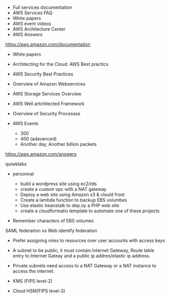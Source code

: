 * Full services documentation
* AWS Services FAQ
* White papers
* AWS event videos
* AWS Architecture Center
* AWS Answers

https://aws.amazon.com/documentation

* White papers
 * Architecting for the Cloud: AWS Best practics
 * AWS Security Best Practices
 * Overview of Amazon Webservices
 * AWS Storage Services Overview
 * AWS Well artchitected Framework
 * Overview of Security Processes
 
 * AWS Events
    * 300
    * 400 (adavanced)
    * Another day, Another billion packets

https://aws.amazon.com/answers

quiwklabs

* personnal 
    * build a wordpress site using ec2/rds
    * create a custom vpc with a NAT gateway
    * Deploy a web site using Amazon s3 & clould front
    * Create a lambda function to backup EBS volumbes
    * Use elastic beanstalk to dep.oy a PHP web site
    * create a cloudformatio template to automate one of these projects


* Remember characters of EBS volumes

SAML federation vs Web identify federation

* Prefer assigning roles to resources over user accounts with access keys 
* A subnet to be public, it must contain Internet Gateway, Route table entry to Internet Gateay and a public ip addres/elastic ip address.
* Private subnets need access to a NAT Gateway or a NAT instance to access the internet.

* KMS (FIPS level-2)
* Cloud HSM(FIPS level-3)



